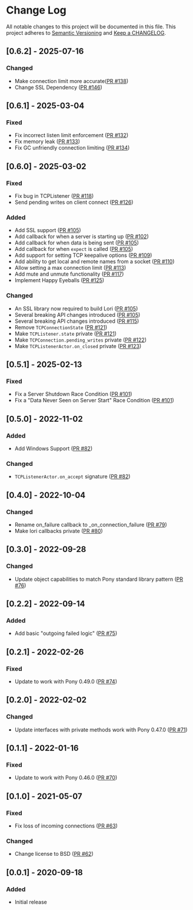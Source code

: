 # Change Log

All notable changes to this project will be documented in this file. This project adheres to [Semantic Versioning](http://semver.org/) and [Keep a CHANGELOG](http://keepachangelog.com/).

## [0.6.2] - 2025-07-16

### Changed

- Make connection limit more accurate([PR  #138](https://github.com/ponylang/lori/pull/138))
- Change SSL Dependency ([PR #146](https://github.com/ponylang/lori/pull/146))

## [0.6.1] - 2025-03-04

### Fixed

- Fix incorrect listen limit enforcement ([PR #132](https://github.com/ponylang/lori/pull/132))
- Fix memory leak ([PR #133](https://github.com/ponylang/lori/pull/133))
- Fix GC unfriendly connection limiting ([PR #134](https://github.com/ponylang/lori/pull/134))

## [0.6.0] - 2025-03-02

### Fixed

- Fix bug in TCPListener ([PR #118](https://github.com/ponylang/lori/pull/118))
- Send pending writes on client connect ([PR #126](https://github.com/ponylang/lori/pull/126))

### Added

- Add SSL support ([PR #105](https://github.com/ponylang/lori/pull/105))
- Add callback for when a server is starting up ([PR #102](https://github.com/ponylang/lori/pull/102))
- Add callback for when data is being sent ([PR #105](https://github.com/ponylang/lori/pull/105))
- Add callback for when `expect` is called ([PR #105](https://github.com/ponylang/lori/pull/105))
- Add support for setting TCP keepalive options ([PR #109](https://github.com/ponylang/lori/pull/109))
- Add ability to get local and remote names from a socket ([PR #110](https://github.com/ponylang/lori/pull/110))
- Allow setting a max connection limit ([PR #113](https://github.com/ponylang/lori/pull/113))
- Add mute and unmute functionality ([PR #117](https://github.com/ponylang/lori/pull/117))
- Implement Happy Eyeballs ([PR #125](https://github.com/ponylang/lori/pull/125))

### Changed

- An SSL library now required to build Lori ([PR #105](https://github.com/ponylang/lori/pull/105))
- Several breaking API changes introduced ([PR #105](https://github.com/ponylang/lori/pull/105))
- Several breaking API changes introduced ([PR #115](https://github.com/ponylang/lori/pull/115))
- Remove `TCPConnectionState` ([PR #121](https://github.com/ponylang/lori/pull/121))
- Make `TCPListener.state` private ([PR #121](https://github.com/ponylang/lori/pull/121))
- Make `TCPConnection.pending_writes` private ([PR #122](https://github.com/ponylang/lori/pull/122))
- Make `TCPListenerActor.on_closed` private ([PR #123](https://github.com/ponylang/lori/pull/123))

## [0.5.1] - 2025-02-13

### Fixed

- Fix a Server Shutdown Race Condition ([PR #101](https://github.com/ponylang/lori/pull/101))
- Fix a "Data Never Seen on Server Start" Race Condition ([PR #101](https://github.com/ponylang/lori/pull/101))

## [0.5.0] - 2022-11-02

### Added

- Add Windows Support ([PR #82](https://github.com/seantallen-org/lori/pull/82))

### Changed

- `TCPListenerActor.on_accept` signature ([PR #82](https://github.com/seantallen-org/lori/pull/82))

## [0.4.0] - 2022-10-04

### Changed

- Rename on_failure callback to _on_connection_failure ([PR #79](https://github.com/seantallen-org/lori/pull/79))
- Make lori callbacks private ([PR #80](https://github.com/seantallen-org/lori/pull/80))

## [0.3.0] - 2022-09-28

### Changed

- Update object capabilities to match Pony standard library pattern ([PR #76](https://github.com/seantallen-org/lori/pull/76))

## [0.2.2] - 2022-09-14

### Added

- Add basic "outgoing failed logic" ([PR #75](https://github.com/seantallen-org/lori/pull/75))

## [0.2.1] - 2022-02-26

### Fixed

- Update to work with Pony 0.49.0 ([PR #74](https://github.com/seantallen-org/lori/pull/74))

## [0.2.0] - 2022-02-02

### Changed

- Update interfaces with private methods work with Pony 0.47.0 ([PR #71](https://github.com/seantallen-org/lori/pull/71))

## [0.1.1] - 2022-01-16

### Fixed

- Update to work with Pony 0.46.0 ([PR #70](https://github.com/seantallen-org/lori/pull/70))

## [0.1.0] - 2021-05-07

### Fixed

- Fix loss of incoming connections ([PR #63](https://github.com/seantallen-org/lori/pull/63))

### Changed

- Change license to BSD ([PR #62](https://github.com/seantallen-org/lori/pull/62))

## [0.0.1] - 2020-09-18

### Added

- Initial release

